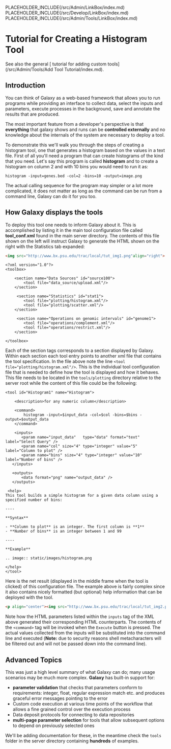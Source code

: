 PLACEHOLDER_INCLUDE(/src/Admin/LinkBox/index.md)
PLACEHOLDER_INCLUDE(/src/Develop/LinkBox/index.md)
PLACEHOLDER_INCLUDE(/src/Admin/Tools/LinkBox/index.md)
# Tutorial for Creating a Histogram Tool

See also the general [ tutorial for adding custom tools](/src/Admin/Tools/Add Tool Tutorial/index.md).

## Introduction

You can think of Galaxy as a web-based framework that allows you to run programs while providing an interface to collect data, select the inputs and parameters, execute processes in the background, save and annotate the results that are produced.

The most important feature from a developer's perspective is that __everything__ that galaxy shows and runs can be __controlled externally__ and no knowledge about the internals of the system are necessary to deploy a tool.

To demonstrate this we'll walk you through the steps of creating a histogram tool, one that generates a histogram based on the values in a text file. First of all you'll need a program that can create histograms of the kind that you need. Let's say this program is called  **histogram** and to create a histogram on column 2 and with 10 bins you would need to run it as:

```
histogram -input=genes.bed -col=2 -bins=10 -output=image.png
```


The actual calling sequence for the program may simpler or a lot more complicated, it does not matter as long as the command can be run from a command line, Galaxy can do it for you too. 

## How Galaxy displays the tools

To deploy this tool one needs to inform Galaxy about it. This is accomplished by listing it in the main tool configuration file called **tool_conf.xml** found in the main server directory. The contents of this file shown on the left will instruct Galaxy to generate the HTML shown on the right with the Statistics tab expanded:

```html
<img src="http://www.bx.psu.edu/trac/local/tut_img1.png"align="right">
```

```
<?xml version="1.0"?>
<toolbox>
    
    <section name="Data Sources" id="source100">
        <tool file="data_source/upload.xml"/>
    </section>

     <section name="Statistics" id="stat1">
        <tool file="plotting/histogram.xml"/>
        <tool file="plotting/scatter.xml"/>
    </section>

     <section name="Operations on genomic intervals" id="genome1">
        <tool file="operations/complement.xml"/>
        <tool file="operations/restrict.xml"/>
    </section>

</toolbox>
```


Each of the section tags corresponds to a section displayed by Galaxy. Within each section each tool entry points to another xml file that contains the tool specification. In the file above note the line `<tool file="plotting/histogram.xml"/>`. This is the individual tool configuration file that is needed to define how the tool is displayed and how it behaves. This file needs to be located in the `tools/plotting` directory relative to the server root while the content of this file could be the following:

```
<tool id="Histogram1" name="Histogram">
  
    <description>for any numeric column</description>
  
    <command>
        histogram -input=$input_data -col=$col -bins=$bins -output=$output_data
    </command>
    
    <inputs>    
       <param name="input_data"   type="data" format="text" label="Select Query" />    
       <param name="col" size="4" type="integer" value="5" label="Column to plot" />    
       <param name="bins" size="4" type="integer" value="10" label="Number of bins" />
   </inputs>
  
   <outputs>  
       <data format="png" name="output_data" />
   </outputs>
 
 <help>
This tool builds a simple histogram for a given data column using a specified number of bins:

----

**Syntax**

- **Column to plot** is an integer. The first column is **1**
- **Number of bins** is an integer between 1 and 99

----

**Example**

.. image:: static/images/histogram.png

</help>
</tool>
```

Here is the net result (displayed in the middle frame when the tool is clicked) of this configuration file. The example above is fairly complex since it also contains nicely formatted (but optional) help information that can be deployed with the tool.

```html
<p align="center"><img src="http://www.bx.psu.edu/trac/local/tut_img2.png" align="center"></p>
```


Note how the HTML parameters listed within the `inputs` tag of the XML above generated their corresponding HTML counterparts. The contents of the `<command>` tag will be invoked when the `Execute` button is pressed. The actual values collected from the inputs will be substituted into the command line and executed (**Note:** due to security reasons shell metacharacters will be filtered out and will not be passed down into the command line).


## Advanced Topics

This was just a high level summary of what Galaxy can do; many usage scenarios may be much more complex. **Galaxy** has built-in support for:

* **parameter validation** that checks that parameters conform to requirements: integer, float, regular expression match etc. and produces graceful error messages pointing to the error
* Custom code execution at various time points of the workflow that allows a fine grained control over the execution process 
* Data deposit protocols for connecting to data repositories
* **multi-page parameter selection** for tools that allow subsequent options to depend on previously selected ones

We'll be adding documentation for these, in the meantime check the `tools` folder in the server directory containing **hundreds** of examples.
